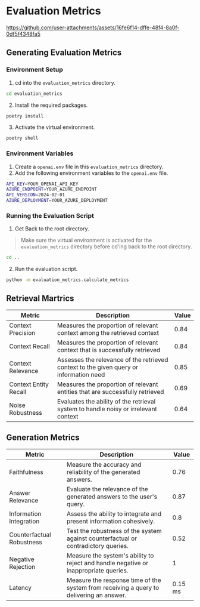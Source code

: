 # Evaluation Metrics


https://github.com/user-attachments/assets/16fe6f14-dffe-48f4-8a0f-0df5f4348fa5


## Generating Evaluation Metrics

### Environment Setup

1. cd into the `evaluation_metrics` directory.
```bash
cd evaluation_metrics
```
2. Install the required packages.
```bash
poetry install
```
3. Activate the virtual environment.
```bash
poetry shell
```
### Environment Variables
1. Create a `openai.env` file in this `evaluation_metrics` directory.
2. Add the following environment variables to the `openai.env` file.
```bash
API_KEY=YOUR_OPENAI_API_KEY
AZURE_ENDPOINT=YOUR_AZURE_ENDPOINT
API_VERSION=2024-02-01
AZURE_DEPLOYMENT=YOUR_AZURE_DEPLOYMENT
```
### Running the Evaluation Script
1. Get Back to the root directory.
> Make sure the virtual environment is activated for the `evaluation_metrics` directory before cd'ing back to the root directory.
```bash
cd ..
```
2. Run the evaluation script.
```bash
python -m evaluation_metrics.calculate_metrics
```
## Retrieval Martrics

| Metric                | Description                                                                            | Value |
|-----------------------|----------------------------------------------------------------------------------------|-------|
| Context Precision     | Measures the proportion of relevant context among the retrieved context                | 0.84  |
| Context Recall        | Measures the proportion of relevant context that is successfully retrieved             | 0.84  |
| Context Relevance     | Assesses the relevance of the retrieved context to the given query or information need | 0.85  |
| Context Entity Recall | Measures the proportion of relevant entities that are successfully retrieved           | 0.69  |
| Noise Robustness      | Evaluates the ability of the retrieval system to handle noisy or irrelevant context    | 0.64  |


## Generation Metrics

| Metric                    | Description                                                                             | Value   |
|---------------------------|-----------------------------------------------------------------------------------------|---------|
| Faithfulness              | Measure the accuracy and reliability of the generated answers.                          | 0.76    |
| Answer Relevance          | Evaluate the relevance of the generated answers to the user's query.                    | 0.87    |
| Information Integration   | Assess the ability to integrate and present information cohesively.                     | 0.8     |
| Counterfactual Robustness | Test the robustness of the system against counterfactual or contradictory queries.      | 0.52    |
| Negative Rejection        | Measure the system's ability to reject and handle negative or inappropriate queries.    | 1       |
| Latency                   | Measure the response time of the system from receiving a query to delivering an answer. | 0.15 ms |



